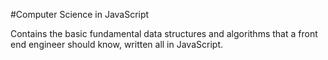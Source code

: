 #Computer Science in JavaScript

Contains the basic fundamental data structures and algorithms that a front end engineer should know, written all in JavaScript.
